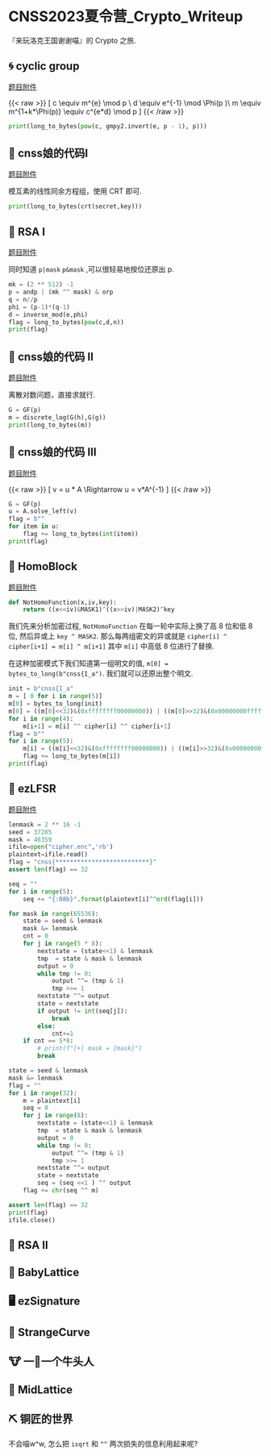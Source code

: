 # CNSS2023夏令营_Crypto_Writeup

『来玩洛克王国谢谢喵』的 Crypto 之旅.
<!--more-->


## 🌀 cyclic group

[题目附件](cyclic%20group.py)

{{< raw >}} \[
    c \equiv m^{e} \mod p \\
    d \equiv e^{-1} \mod \Phi(p )\\
    m \equiv m^{1+k*\Phi(p)} \equiv c^{e*d} \mod p 
\] {{< /raw >}}

```python
print(long_to_bytes(pow(c, gmpy2.invert(e, p - 1), p)))
```


## 🦕 cnss娘的代码Ⅰ

[题目附件](cnss娘的代码Ⅰ.py)

模互素的线性同余方程组，使用 CRT 即可.

```python
print(long_to_bytes(crt(secret,key)))
```


## 🐢 RSA Ⅰ

[题目附件](RSAⅠ.py)

同时知道 `p|mask` `p&mask` ,可以很轻易地按位还原出 p.

```python
mk = (2 ** 512) -1
p = andp | (mk ^^ mask) & orp
q = n//p
phi = (p-1)*(q-1)
d = inverse_mod(e,phi)
flag = long_to_bytes(pow(c,d,n))
print(flag)
```


## 🐲 cnss娘的代码 Ⅱ

[题目附件](cnss娘的代码Ⅱ.py)

离散对数问题，直接求就行.

```python
G = GF(p)
m = discrete_log(G(h),G(g))
print(long_to_bytes(m))
```


## 🐳 cnss娘的代码 Ⅲ

[题目附件](cnss娘的代码Ⅲ.sage)

{{< raw >}} \[
    v = u * A \Rightarrow u = v*A^{-1}
\] {{< /raw >}}

```python
G = GF(p)
u = A.solve_left(v)
flag = b""
for item in u:
    flag += long_to_bytes(int(item))
print(flag)
```


## 🌛 HomoBlock

[题目附件](HomoBlock.py)

```python
def NotHomoFunction(x,iv,key):
    return ((x<<iv)&MASK1)^((x>>iv)|MASK2)^key
```
我们先来分析加密过程, `NotHomoFunction` 在每一轮中实际上换了高 8 位和低 8 位, 然后异或上 `key ^ MASK2`. 那么每两组密文的异或就是
`cipher[i] ^ cipher[i+1] = m[i] ^ m[i+1]` 其中 `m[i]` 中高低 8 位进行了替换. 

在这种加密模式下我们知道第一组明文的值, `m[0] = bytes_to_long(b"cnss{I_a")`. 我们就可以还原出整个明文.

```python
init = b"cnss{I_a"
m = [ 0 for i in range(5)]
m[0] = bytes_to_long(init)
m[0] = ((m[0]<<32)&(0xffffffff00000000)) | ((m[0]>>32)&(0x00000000ffffffff))
for i in range(4):
    m[i+1] = m[i] ^^ cipher[i] ^^ cipher[i+1]
flag = b""
for i in range(5):
    m[i] = ((m[i]<<32)&(0xffffffff00000000)) | ((m[i]>>32)&(0x00000000ffffffff))
    flag += long_to_bytes(m[i])
print(flag)
```


## 🐠 ezLFSR

[题目附件](ezLFSR.rar)

```python
lenmask = 2 ** 16 -1
seed = 37285
mask = 46359
ifile=open("cipher.enc",'rb')
plaintext=ifile.read()
flag = "cnss{**************************}"
assert len(flag) == 32

seq = ""
for i in range(5):
    seq += "{:08b}".format(plaintext[i]^^ord(flag[i]))

for mask in range(65536):
    state = seed & lenmask
    mask &= lenmask
    cnt = 0
    for j in range(5 * 8):
        nextstate = (state<<1) & lenmask
        tmp  = state & mask & lenmask
        output = 0
        while tmp != 0:
            output ^^= (tmp & 1)
            tmp >>= 1
        nextstate ^^= output
        state = nextstate
        if output != int(seq[j]):
            break
        else:
            cnt+=1
    if cnt == 5*8:
        # print(f"[+] mask = {mask}")
        break

state = seed & lenmask
mask &= lenmask
flag = ""
for i in range(32):
    m = plaintext[i]
    seq = 0
    for j in range(8):
        nextstate = (state<<1) & lenmask
        tmp  = state & mask & lenmask
        output = 0
        while tmp != 0:
            output ^^= (tmp & 1)
            tmp >>= 1
        nextstate ^^= output
        state = nextstate
        seq = (seq <<1 ) ^^ output
    flag += chr(seq ^^ m)

assert len(flag) == 32
print(flag)      
ifile.close()
```


## 🐍 RSA Ⅱ


## 🦓 BabyLattice


## 🖥️ ezSignature



## 🦊 StrangeCurve


## 🐮 一🔪一个牛头人


## 🦄 MidLattice


## ⛏️ 铜匠的世界

不会喵w^w, 怎么把 `isqrt` 和 `^^` 两次损失的信息利用起来呢?

